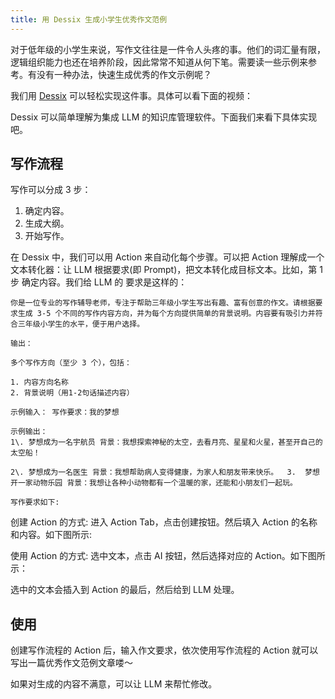 ```yaml
---
title: 用 Dessix 生成小学生优秀作文范例
---
```


对于低年级的小学生来说，写作文往往是一件令人头疼的事。他们的词汇量有限，逻辑组织能力也还在培养阶段，因此常常不知道从何下笔。需要读一些示例来参考。有没有一种办法，快速生成优秀的作文示例呢？

我们用 [Dessix](https://dessix.io/) 可以轻松实现这件事。具体可以看下面的视频：


Dessix 可以简单理解为集成 LLM 的知识库管理软件。下面我们来看下具体实现吧。

## 写作流程
写作可以分成 3 步：
1. 确定内容。
2. 生成大纲。
3. 开始写作。

在 Dessix 中，我们可以用 Action 来自动化每个步骤。可以把 Action 理解成一个文本转化器：让 LLM 根据要求(即 Prompt)，把文本转化成目标文本。比如，第 1 步 确定内容。我们给 LLM 的 要求是这样的：
```text
你是一位专业的写作辅导老师，专注于帮助三年级小学生写出有趣、富有创意的作文。请根据要求生成 3-5 个不同的写作内容方向，并为每个方向提供简单的背景说明。内容要有吸引力并符合三年级小学生的水平，便于用户选择。 

输出： 

多个写作方向（至少 3 个），包括： 	

1. 内容方向名称 	
2. 背景说明（用1-2句话描述内容）  

示例输入： 写作要求：我的梦想

示例输出： 
1\. 梦想成为一名宇航员 背景：我想探索神秘的太空，去看月亮、星星和火星，甚至开自己的太空船！ 	

2\. 梦想成为一名医生 背景：我想帮助病人变得健康，为家人和朋友带来快乐。 	3.	梦想开一家动物乐园 背景：我想让各种小动物都有一个温暖的家，还能和小朋友们一起玩。

写作要求如下: 
```

创建 Action 的方式: 进入 Action Tab，点击创建按钮。然后填入 Action 的名称和内容。如下图所示:

使用 Action 的方式: 选中文本，点击 AI 按钮，然后选择对应的 Action。如下图所示：

选中的文本会插入到 Action 的最后，然后给到 LLM 处理。

## 使用
创建写作流程的 Action 后，输入作文要求，依次使用写作流程的 Action 就可以写出一篇优秀作文范例文章喽～

如果对生成的内容不满意，可以让 LLM 来帮忙修改。

